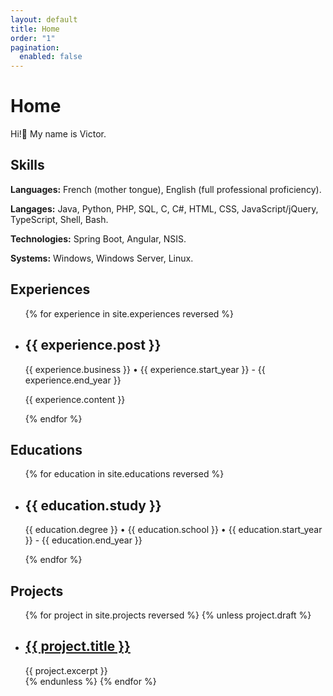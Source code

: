 ```yaml
---
layout: default
title: Home
order: "1"
pagination:
  enabled: false
---
```


# Home

Hi!👋️ My name is Victor.

## Skills

<div class="m-skill">
  <p><b>Languages:</b> French (mother tongue), English (full professional proficiency).</p>
  <p><b>Langages:</b> Java, Python, PHP, SQL, C, C#, HTML, CSS, JavaScript/jQuery, TypeScript, Shell, Bash.</p>
  <p><b>Technologies:</b> Spring Boot, Angular, NSIS.</p>
  <p><b>Systems:</b> Windows, Windows Server, Linux.</p>
</div>

## Experiences

<ul class="experiences finished">
{% for experience in site.experiences reversed %}
    <li class="experience">
        <h2>{{ experience.post }}</h2>
        <p>{{ experience.business }} • {{ experience.start_year }} - {{ experience.end_year }}</p>
        <p>{{ experience.content }}</p>
    </li>
{% endfor %}
</ul>

## Educations

<ul class="educations finished">
{% for education in site.educations reversed %}
    <li class="education">
        <h2>{{ education.study }}</h2>
        <p>{{ education.degree }} • {{ education.school }} • {{ education.start_year }} - {{ education.end_year }}</p>
    </li>
{% endfor %}
</ul>

## Projects

<ul class="projects finished">
{% for project in site.projects reversed %}
    {% unless project.draft %}
        <li class="project">
            <h2>
                <a class="name" href="{{ project.url | relative_url }}">
                    {{ project.title }}
                </a>
            </h2>
            {{ project.excerpt }}
        </li>
    {% endunless %}
{% endfor %}
</ul>
